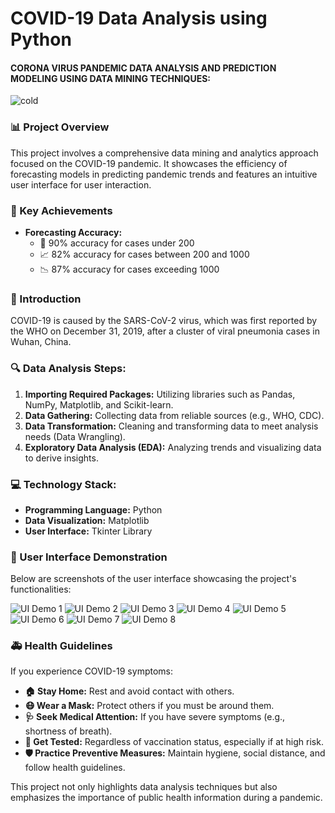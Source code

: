 # COVID-19 Data Analysis using Python
#### CORONA VIRUS PANDEMIC DATA ANALYSIS AND PREDICTION MODELING USING DATA MINING TECHNIQUES:
![cold](https://github.com/sameeksha2100434/COVID-data-analysis/assets/109462828/f66f2489-b3c0-4bca-84e4-b45b8613b7d7)


### 📊 Project Overview
This project involves a comprehensive data mining and analytics approach focused on the COVID-19 pandemic. It showcases the efficiency of forecasting models in predicting pandemic trends and features an intuitive user interface for user interaction.

### 🎯 Key Achievements
- **Forecasting Accuracy:**
  - 🎯 90% accuracy for cases under 200
  - 📈 82% accuracy for cases between 200 and 1000
  - 📉 87% accuracy for cases exceeding 1000

### 📖 Introduction
COVID-19 is caused by the SARS-CoV-2 virus, which was first reported by the WHO on December 31, 2019, after a cluster of viral pneumonia cases in Wuhan, China.

### 🔍 Data Analysis Steps:
1. **Importing Required Packages:** Utilizing libraries such as Pandas, NumPy, Matplotlib, and Scikit-learn.
2. **Data Gathering:** Collecting data from reliable sources (e.g., WHO, CDC).
3. **Data Transformation:** Cleaning and transforming data to meet analysis needs (Data Wrangling).
4. **Exploratory Data Analysis (EDA):** Analyzing trends and visualizing data to derive insights.

### 💻 Technology Stack:
- **Programming Language:** Python
- **Data Visualization:** Matplotlib
- **User Interface:** Tkinter Library

### 📸 User Interface Demonstration
Below are screenshots of the user interface showcasing the project's functionalities:

![UI Demo 1](https://github.com/user-attachments/assets/acb6eab1-eafb-4151-8226-be491f5a3c6e)
![UI Demo 2](https://github.com/user-attachments/assets/b685ad99-00df-4e77-9766-1969b13ecfa9)
![UI Demo 3](https://github.com/user-attachments/assets/806a91ff-334c-4ff4-b2b9-937c5da33900)
![UI Demo 4](https://github.com/user-attachments/assets/1a26a1e8-24f0-404f-b29e-11598d560594)
![UI Demo 5](https://github.com/user-attachments/assets/5a0e240e-3e6c-4955-8b0b-2134373704b9)
![UI Demo 6](https://github.com/user-attachments/assets/ab71a0f4-eaad-470f-8a2e-53450d073af4)
![UI Demo 7](https://github.com/user-attachments/assets/ed490c1a-dbfa-4915-b655-299aecbfce4c)
![UI Demo 8](https://github.com/user-attachments/assets/f6b0a3ca-705a-4652-a624-af3da2f3358b)

### 🚑 Health Guidelines
If you experience COVID-19 symptoms:
- **🏠 Stay Home:** Rest and avoid contact with others.
- **😷 Wear a Mask:** Protect others if you must be around them.
- **🩺 Seek Medical Attention:** If you have severe symptoms (e.g., shortness of breath).
- **🧪 Get Tested:** Regardless of vaccination status, especially if at high risk.
- **🛡️ Practice Preventive Measures:** Maintain hygiene, social distance, and follow health guidelines.

This project not only highlights data analysis techniques but also emphasizes the importance of public health information during a pandemic.






